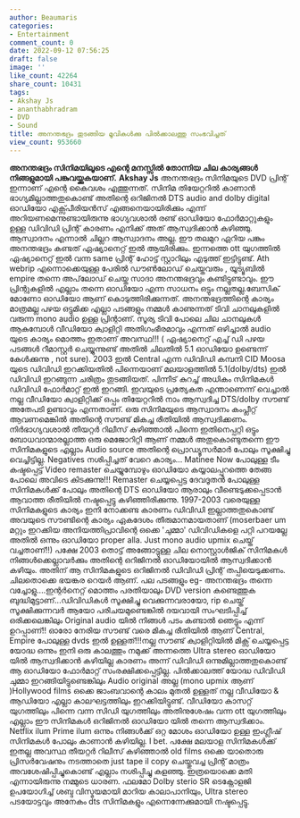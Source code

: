 ```yaml
---
author: Beaumaris
categories:
- Entertainment
comment_count: 0
date: 2022-09-12 07:56:25
draft: false
image: ''
like_count: 42264
share_count: 10431
tags:
- Akshay Js
- ananthabhradram
- DVD
- Sound
title: അനന്തഭദ്രം തുടങ്ങിയ മൂവികൾക്കു പിൽക്കാലത്തു സംഭവിച്ചത്
view_count: 953660
---
```


**അനന്തഭദ്രം സിനിമയിലൂടെ എന്റെ മനസ്സിൽ തോന്നിയ ചില കാര്യങ്ങൾ നിങ്ങളുമായി പങ്കുവയ്ക്കുകയാണ്.** **Akshay Js** അനന്തഭദ്രം സിനിമയുടെ DVD പ്രിന്റ് ഇന്നാണ് എന്റെ കൈവശം എത്തുന്നത്. സിനിമ തിയേറ്ററിൽ കാണാൻ ഭാഗ്യമില്ലാത്തതുകൊണ്ട് അതിന്റെ ഒറിജിനൽ DTS audio and dolby digital ഓഡിയോ എക്സ്പീരിയൻസ് എങ്ങനെയായിരിക്കും എന്ന് അറിയണമെന്നുണ്ടായിരുന്നു ഭാഗ്യവശാൽ രണ്ട് ഓഡിയോ ഫോർമാറ്റുകളും ഉള്ള ഡിവിഡി പ്രിന്റ് കാരണം എനിക്ക് അത് ആസ്വദിക്കാൻ കഴിഞ്ഞു. ആസ്വാദനം എന്നാൽ ചില്ലറ ആസ്വാദനം അല്ല. ഈ തലമുറ ഏറിയ പങ്കും അനന്തഭദ്രം കണ്ടത് ഏഷ്യാനെറ്റ് ഇൽ ആയിരിക്കും. ഇന്നത്തെ ott യുഗത്തിൽ ഏഷ്യാനെറ്റ് ഇൽ വന്ന same പ്രിന്റ് ഹോട്ട് സ്റ്റാറിലും എടുത്ത് ഇട്ടിട്ടുണ്ട്. Ath webrip എന്നൊക്കെയുള്ള പേരിൽ ഡൗൺലോഡ് ചെയ്തവരും , യൂട്യൂബിൽ empire തന്നെ അപ്‌ലോഡ് ചെയ്ത സാദാ അനന്തഭദ്രവും കണ്ടിട്ടുണ്ടാവും. ഈ പ്രിന്റുകളിൽ എല്ലാം തന്നെ ഓഡിയോ എന്ന സാധനം ഒട്ടും നല്ലതല്ല.ബേസിക് മോണോ ഓഡിയോ ആണ് കൊടുത്തിരിക്കുന്നത്. അനന്തഭദ്രത്തിന്റെ കാര്യം മാത്രമല്ല പഴയ ഒട്ടുമിക്ക എല്ലാ പടങ്ങളും നമ്മൾ കാണുന്നത് ടിവി ചാനലുകളിൽ വരുന്ന mono audio ഉള്ള പ്രിന്റാണ്. സൂര്യ ടിവി പോലെ ചില ചാനലുകൾ ആകുമ്പോൾ വീഡിയോ ക്വാളിറ്റി അതിഗംഭീരമാവും എന്നത് ഒഴിച്ചാൽ audio യുടെ കാര്യം മൊത്തം ഇതാണ് അവസ്ഥ!!! ( ഏഷ്യാനെറ്റ് എച്ച് ഡി പഴയ പടങ്ങൾ റീമാസ്റ്റർ ചെയ്യുന്നുണ്ട് അതിൽ ചിലതിൽ 5.1 ഓഡിയോ ഉണ്ടെന്ന് കേൾക്കുന്നു , not sure). 2003 ഇൽ Central എന്ന ഡിവിഡി കമ്പനി CID Moosa യുടെ ഡിവിഡി ഇറക്കിയതിൽ പിന്നെയാണ് മലയാളത്തിൽ 5.1(dolby/dts) ഇൽ ഡിവിഡി ഇറങ്ങുന്ന ചരിത്രം തുടങ്ങിയത്. പിന്നീട് കുറച്ച് അധികം സിനിമകൾ ഡിവിഡി ഫോർമാറ്റ്‌ ഇൽ ഇറങ്ങി. ഇവയുടെ പ്രത്യേകത എന്താണെന്ന് വെച്ചാൽ നല്ല വീഡിയോ ക്വാളിറ്റിക്ക് ഒപ്പം തിയേറ്ററിൽ നാം ആസ്വദിച്ച DTS/dolby സൗണ്ട് അതേപടി ഉണ്ടാവും എന്നതാണ്. ഒരു സിനിമയുടെ ആസ്വാദനം കംപ്ലീറ്റ് ആവണമെങ്കിൽ അതിന്റെ സൗണ്ട് മികച്ച രീതിയിൽ ആസ്വദിക്കണം. നിർഭാഗ്യവശാൽ തീയറ്റർ റിലീസ് കഴിഞ്ഞാൽ പിന്നെ ഇതിനെപ്പറ്റി ഒട്ടും ബോധവാന്മാരല്ലാത്ത ഒരു മെജോറിറ്റി ആണ് നമ്മൾ അതുകൊണ്ടുതന്നെ ഈ സിനിമകളുടെ എല്ലാം Audio source അതിന്റെ പ്രൊഡ്യൂസർമാർ പോലും സൂക്ഷിച്ചു വെച്ചിട്ടില്ല. Negatives നശിപ്പിച്ചത് വേറെ കാര്യം... Matinee Now പോലുള്ള ടീം കഷ്ടപ്പെട്ട് Video remaster ചെയ്യുമ്പോഴും ഓഡിയോ കയ്യാലപ്പുറത്തെ തേങ്ങ പോലെ അവിടെ കിടക്കുന്നു!!! Remaster ചെയ്യപ്പെട്ട ദേവദൂതൻ പോലുള്ള സിനിമകൾക്ക് പോലും അതിന്റെ DTS ഓഡിയോ ആരാലും വീണ്ടെടുക്കപ്പെടാൻ ആവാത്ത രീതിയിൽ നഷ്ടപ്പെട്ടു കഴിഞ്ഞിരിക്കുന്നു. 1997-2003 വരെയുള്ള സിനിമകളുടെ കാര്യം ഇനി നോക്കണ്ട കാരണം ഡിവിഡി ഇല്ലാത്തതുകൊണ്ട് അവയുടെ സൗണ്ടിന്റെ കാര്യം ഏകദേശം തീരുമാനമായതാണ് (moserbaer um മറ്റും ഇറക്കിയ അനിയത്തിപ്രാവിന്റെ ഒക്കെ 'ചുമ്മാ' ഡിവിഡികളെ പറ്റി പറയല്ലേ അതിൽ ഒന്നും ഓഡിയോ proper alla. Just mono audio upmix ചെയ്ത് വച്ചതാണ്!!) പക്ഷേ 2003 തൊട്ട് അങ്ങോട്ടുള്ള ചില നൊസ്റ്റാൾജിക് സിനിമകൾ നിങ്ങൾക്കെല്ലാവർക്കും അതിന്റെ ഒറിജിനൽ ഓഡിയോയിൽ ആസ്വദിക്കാൻ കഴിയും. അതിന് ആ സിനിമകളുടെ ഒറിജിനൽ ഡിവിഡി പ്രിന്റ് തപ്പിയെടുക്കണം. ചിലതൊക്കെ ഭയങ്കര റെയർ ആണ്. പല പടങ്ങളും eg- അനന്തഭദ്രം തന്നെ വച്ചോളു....ഇന്റർനെറ്റ് മൊത്തം പരതിയാലും DVD version കണ്ടെത്തുക ബുദ്ധിമുട്ടാണ്...ഡിവിഡികൾ സൂക്ഷിച്ചു വെക്കുന്നവരായോ, rip ചെയ്ത് സൂക്ഷിക്കുന്നവർ ആയോ പരിചയമുണ്ടെങ്കിൽ ദയവായി സംഘടിപ്പിച്ച് ഒരിക്കലെങ്കിലും Original audio യിൽ നിങ്ങൾ പടം കണ്ടാൽ ഞെട്ടും എന്ന് ഉറപ്പാണ്!! ഓരോ നേരിയ സൗണ്ട് വരെ മികച്ച രീതിയിൽ ആണ് Central, Empire പോലുള്ള dvds ഇൽ ഉള്ളത്!!!നല്ല സൗണ്ട് ക്വാളിറ്റിയിൽ മിക്സ് ചെയ്യപ്പെട്ട യോദ്ധ ഒന്നും ഇനി ഒരു കാലത്തും നമുക്ക് അന്നത്തെ Ultra stereo ഓഡിയോ യിൽ ആസ്വദിക്കാൻ കഴിയില്ല കാരണം അന്ന് ഡിവിഡി ഒന്നുമില്ലാത്തതുകൊണ്ട് ആ ഓഡിയോ ഫോർമാറ്റ് സംരക്ഷിക്കപ്പെട്ടില്ല. പിൽക്കാലത്ത് യോദ്ധ ഡിവിഡി ചുമ്മാ ഇറങ്ങിയിട്ടുണ്ടെങ്കിലും Audio original അല്ല (mono upmix ആണ് )Hollywood films ഒക്കെ ജാംബവാന്റെ കാലം മുതൽ ഉള്ളത് നല്ല വീഡിയോ & ആഡിയോ എല്ലാ കാലഘട്ടത്തിലും ഇറക്കിയിട്ടുണ്ട്. വീഡിയോ കാസറ്റ് യുഗത്തിലും പിന്നെ വന്ന സിഡി യുഗത്തിലും അതിനുശേഷം വന്ന ott യുഗത്തിലും എല്ലാം ഈ സിനിമകൾ ഒറിജിനൽ ഓഡിയോ യിൽ തന്നെ ആസ്വദിക്കാം. Netflix ilum Prime ilum ഒന്നും നിങ്ങൾക്ക് ഒറ്റ മോശം ഓഡിയോ ഉള്ള ഇംഗ്ലീഷ് സിനിമകൾ പോലും കാണാൻ കഴിയില്ല. I bet. പക്ഷേ മലയാള സിനിമകൾക്ക് ഇതല്ല അവസ്ഥ തീയറ്റർ റിലീസ് കഴിഞ്ഞാൽ old films ഒക്കെ യാതൊരു പ്രിസർവേഷനും നടത്താതെ just tape il copy ചെയ്തുവച്ച പ്രിന്റ് മാത്രം അവശേഷിപ്പിച്ചുകൊണ്ട് എല്ലാം നശിപ്പിച്ചു കളഞ്ഞു. ഇത്രയൊക്കെ മതി എന്നായിരുന്നു നമ്മുടെ ധാരണ. ഫലമോ Dolby sterio SR ടെക്നോളജി ഉപയോഗിച്ച് ശബ്ദ വിസ്മയമായി മാറിയ കാലാപാനിയും, Ultra stereo പടയോട്ടവും അനേകം dts സിനിമകളും എന്നെന്നേക്കുമായി നഷ്ടപ്പെട്ടു. &nbsp;